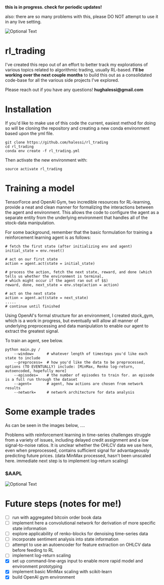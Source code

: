 **this is in progress. check for periodic updates!**

also: there are so many problems with this, please DO NOT attempt to use it in any live setting.

![Optional Text](../master/imgs/fomo.gif)

# rl_trading
I've created this repo out of an effort to better track my explorations of various topics related to algorithmic trading, usually RL-based. **I'll be working over the next couple months** to build this out as a consolidated code-base for all the various side projects I've explored. 

Please reach out if you have any questions!
__hughalessi@gmail.com__

# Installation
If you'd like to make use of this code the current, easiest method for doing so will be cloning the repository and creating a new conda environment based upon the yml file. 

```
git clone https://github.com/halessi/rl_trading
cd rl_trading
conda env create -f rl_trading.yml
```

Then activate the new environment with:
```
source activate rl_trading
```

# Training a model
TensorForce and OpenAI Gym, two incredible resources for RL-learning, provide a neat and clean 
manner for formalizing the interactions between the agent and environment. This allows the code to configure the agent
as a separate entity from the underlying environment that handles all of the stock-data manipulation. 

For some background, remember that the basic formulation for training a reinforcement learning agent is as follows:
```
# fetch the first state (after initializing env and agent)
initial_state = env.reset()

# act on our first state
action = agent.act(state = initial_state)

# process the action, fetch the next state, reward, and done (which tells us whether the environment is terminal,
# which might occur if the agent ran out of $$)
reward, done, next_state = env.step(action = action)

# act on the next state
action = agent.act(state = next_state)
.....
# continue until finished
```

Using OpenAI's formal structure for an environment, I created stock_gym, which is a work in progress, but eventually will 
allow all manner of underlying preprocessing and data manipulation to enable our agent to extract the greatest signal.

To train an agent, see below. 

```
python main.py /
    --window=      # whatever length of timesteps you'd like each state to include
    --preprocess=  # how you'd like the data to be preprocessed, options (TO EVENTUALLY) include: [MinMax, Renko log-return, autoencoded, hopefully more]
    --episodes=    # the number of episodes to train for. an episode is a full run through the dataset
    --agent=       # agent, how actions are chosen from network results
    --network=     # network architecture for data analysis
```

# Some example trades
As can be seen in the images below, ....

Problems with reinforcement learning in time-series challenges struggle from a variety of issues, including delayed credit assignment and a low signal-to-noise ratios. It is unclear whether the OHLCV data we use here, even when preprocessed, contains sufficient signal for advantageously predicting future prices. (data MinMax processed, hasn't been unscaled here. immediate next step is to implement log-return scaling)

### $AAPL 
![Optional Text](../master/imgs/AAPL.png)

# Future steps (notes for me!)
- [ ] run with aggregated bitcoin order book data
- [ ] implement here a convolutional network for derivation of more specific state information
- [ ] explore applicability of renko-blocks for denoising time-series data
- [ ] incorporate sentiment analysis into state information
- [ ] attempt to use an autoencoder for feature extraction on OHLCV data before feeding to RL
- [ ] implement log-return scaling
- [X] set up command-line-args input to enable more rapid model and environment prototyping
- [X] implement basic MinMax scaling with scikit-learn
- [X] build OpenAI gym environment
